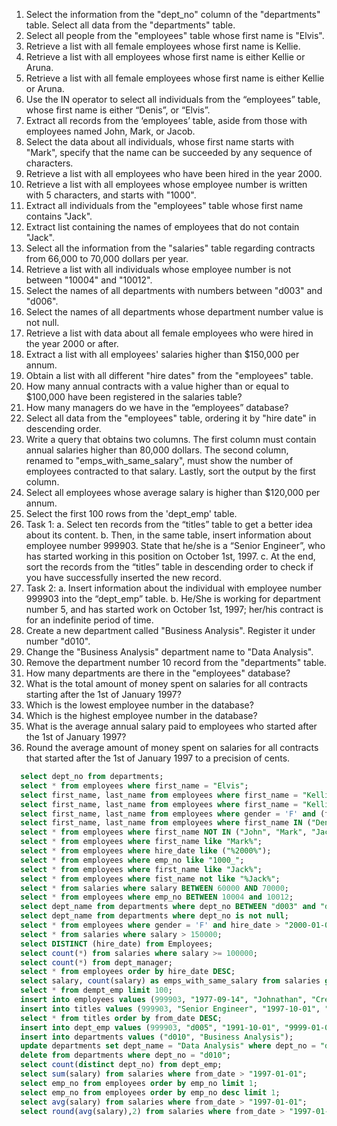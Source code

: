1. Select the information from the "dept_no" column of the "departments" table. Select all data from the "departments" table.
2. Select all people from the "employees" table whose first name is "Elvis".
3. Retrieve a list with all female employees whose first name is Kellie.
4. Retrieve a list with all employees whose first name is either Kellie or Aruna.
5. Retrieve a list with all female employees whose first name is either Kellie or Aruna.
6. Use the IN operator to select all individuals from the “employees” table, whose first name is either “Denis”, or “Elvis”.
7. Extract all records from the ‘employees’ table, aside from those with employees named John, Mark, or Jacob.
8. Select the data about all individuals, whose first name starts with "Mark", specify that the name can be succeeded by any sequence of characters.
9. Retrieve a list with all employees who have been hired in the year 2000.
10. Retrieve a list with all employees whose employee number is written with 5 characters, and starts with "1000".
11. Extract all individuals from the "employees" table whose first name contains "Jack".
12. Extract list containing the names of employees that do not contain "Jack".
13. Select all the information from the "salaries" table regarding contracts from 66,000 to 70,000 dollars per year.
14. Retrieve a list with all individuals whose employee number is not between "10004" and "10012".
15. Select the names of all departments with numbers between "d003" and "d006".
16. Select the names of all departments whose department number value is not null.
17. Retrieve a list with data about all female employees who were hired in the year 2000 or after.
18. Extract a list with all employees' salaries higher than $150,000 per annum.
19. Obtain a list with all different "hire dates" from the "employees" table.
20. How many annual contracts with a value higher than or equal to $100,000 have been registered in the salaries table?
21. How many managers do we have in the “employees” database?
22. Select all data from the "employees" table, ordering it by "hire date" in descending order.
23. Write a query that obtains two columns. The first column must contain annual salaries higher than 80,000 dollars. 
    The second column, renamed to "emps_with_same_salary", must show the number of employees contracted to that salary. Lastly, sort the output by the first column.
24. Select all employees whose average salary is higher than $120,000 per annum.
25. Select the first 100 rows from the 'dept_emp' table.
26. Task 1:
    a. Select ten records from the “titles” table to get a better idea about its content.
    b. Then, in the same table, insert information about employee number 999903. State that he/she is a “Senior Engineer”, who has started working in this position on October 1st, 1997.
    c. At the end, sort the records from the “titles” table in descending order to check if you have successfully inserted the new record.
27. Task 2:
    a. Insert information about the individual with employee number 999903 into the “dept_emp” table. 
    b. He/She is working for department number 5, and has started work on October 1st, 1997; her/his contract is for an indefinite period of time.
28. Create a new department called "Business Analysis". Register it under number "d010".
29. Change the "Business Analysis" department name to "Data Analysis".
30. Remove the department number 10 record from the "departments" table.
31. How many departments are there in the "employees" database?
32. What is the total amount of money spent on salaries for all contracts starting after the 1st of January 1997?
33. Which is the lowest employee number in the database?
34. Which is the highest employee number in the database?
35. What is the average annual salary paid to employees who started after the 1st of January 1997?
36. Round the average amount of money spent on salaries for all contracts that started after the 1st of January 1997 to a precision of cents.


```sql
  select dept_no from departments;
  select * from employees where first_name = "Elvis";
  select first_name, last_name from employees where first_name = "Kellie" and gender="F";
  select first_name, last_name from employees where first_name = "Kellie" or first_name = "Aruna";
  select first_name, last_name from employees where gender = 'F' and (first_name = "Kellie" or first_name = "Aruna");
  select first_name, last_name from employees where first_name IN ("Denis", "Elvis");
  select * from employees where first_name NOT IN ("John", "Mark", "Jacob");
  select * from employees where first_name like "Mark%";
  select * from employees where hire_date like ("%2000%");
  select * from employees where emp_no like "1000_";
  select * from employees where first_name like "Jack%";
  select * from employees where fist_name not like "%Jack%";
  select * from salaries where salary BETWEEN 60000 AND 70000;
  select * from employees where emp_no BETWEEN 10004 and 10012;
  select dept_name from departments where dept_no BETWEEN "d003" and "d006";
  select dept_name from departments where dept_no is not null;
  select * from employees where gender = 'F' and hire_date > "2000-01-01";
  select * from salaries where salary > 150000; 
  select DISTINCT (hire_date) from Employees;
  select count(*) from salaries where salary >= 100000;
  select count(*) from dept_manager;
  select * from employees order by hire_date DESC;
  select salary, count(salary) as emps_with_same_salary from salaries group by salary having salary > 80000 Order by salary;
  select * from dempt_emp limit 100;
  insert into employees values (999903, "1977-09-14", "Johnathan", "Creek", "M", "1999-01-01"); 
  insert into titles values (999903, "Senior Engineer", "1997-10-01", "9999-01-01");
  select * from titles order by from_date DESC;
  insert into dept_emp values (999903, "d005", "1991-10-01", "9999-01-01");  
  insert into departments values ("d010", "Business Analysis");
  update departments set dept_name = "Data Analysis" where dept_no = "d010";
  delete from departments where dept_no = "d010";
  select count(distinct dept_no) from dept_emp;
  select sum(salary) from salaries where from_date > "1997-01-01";
  select emp_no from employees order by emp_no limit 1;
  select emp_no from employees order by emp_no desc limit 1;
  select avg(salary) from salaries where from_date > "1997-01-01";
  select round(avg(salary),2) from salaries where from_date > "1997-01-01";
  
```
